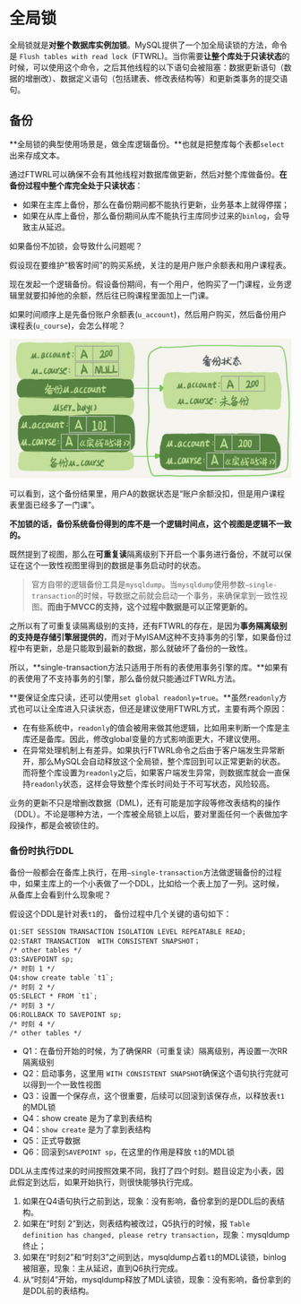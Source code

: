 # 全局锁

全局锁就是**对整个数据库实例加锁**。MySQL提供了一个加全局读锁的方法，命令是 `Flush tables with read lock `(FTWRL)。当你需要**让整个库处于只读状态**的时候，可以使用这个命令，之后其他线程的以下语句会被阻塞：数据更新语句（数据的增删改）、数据定义语句（包括建表、修改表结构等）和更新类事务的提交语句。

## 备份

**全局锁的典型使用场景是，做全库逻辑备份。**也就是把整库每个表都`select`出来存成文本。

通过FTWRL可以确保不会有其他线程对数据库做更新，然后对整个库做备份。**在备份过程中整个库完全处于只读状态**：

- 如果在主库上备份，那么在备份期间都不能执行更新，业务基本上就得停摆；
- 如果在从库上备份，那么备份期间从库不能执行主库同步过来的`binlog`，会导致主从延迟。

如果备份不加锁，会导致什么问题呢？

假设现在要维护“极客时间”的购买系统，关注的是用户账户余额表和用户课程表。

现在发起一个逻辑备份。假设备份期间，有一个用户，他购买了一门课程，业务逻辑里就要扣掉他的余额，然后往已购课程里面加上一门课。

如果时间顺序上是先备份账户余额表(`u_account`)，然后用户购买，然后备份用户课程表(`u_course`)，会怎么样呢？

![业务和备份状态图](quan-ju-suo.assets/1586961593569.png)

可以看到，这个备份结果里，用户A的数据状态是“账户余额没扣，但是用户课程表里面已经多了一门课”。

**不加锁的话，备份系统备份得到的库不是一个逻辑时间点，这个视图是逻辑不一致的。**

既然提到了视图，那么在**可重复读**隔离级别下开启一个事务进行备份，不就可以保证在这个一致性视图里得到的数据是事务启动时的状态。

> 官方自带的逻辑备份工具是`mysqldump`。当`mysqldump`使用参数`–single-transaction`的时候，导数据之前就会启动一个事务，来确保拿到一致性视图。**而由于MVCC的支持，这个过程中数据是可以正常更新的。**

之所以有了可重复读隔离级别的支持，还有FTWRL的存在，是因为**事务隔离级别的支持是存储引擎层提供的**，而对于MyISAM这种不支持事务的引擎，如果备份过程中有更新，总是只能取到最新的数据，那么就破坏了备份的一致性。

所以，**single-transaction方法只适用于所有的表使用事务引擎的库。**如果有的表使用了不支持事务的引擎，那么备份就只能通过FTWRL方法。

**要保证全库只读，还可以使用`set global readonly=true`。**虽然`readonly`方式也可以让全库进入只读状态，但还是建议使用FTWRL方式，主要有两个原因：

- 在有些系统中，`readonly`的值会被用来做其他逻辑，比如用来判断一个库是主库还是备库。因此，修改global变量的方式影响面更大，不建议使用。
- 在异常处理机制上有差异。如果执行FTWRL命令之后由于客户端发生异常断开，那么MySQL会自动释放这个全局锁，整个库回到可以正常更新的状态。
  而将整个库设置为`readonly`之后，如果客户端发生异常，则数据库就会一直保持`readonly`状态，这样会导致整个库长时间处于不可写状态，风险较高。

业务的更新不只是增删改数据（DML)，还有可能是加字段等修改表结构的操作（DDL）。不论是哪种方法，一个库被全局锁上以后，要对里面任何一个表做加字段操作，都是会被锁住的。



### 备份时执行DDL

备份一般都会在备库上执行，在用`–single-transaction`方法做逻辑备份的过程中，如果主库上的一个小表做了一个DDL，比如给一个表上加了一列。这时候，从备库上会看到什么现象呢？

假设这个DDL是针对表`t1`的， 备份过程中几个关键的语句如下：

```
Q1:SET SESSION TRANSACTION ISOLATION LEVEL REPEATABLE READ;
Q2:START TRANSACTION  WITH CONSISTENT SNAPSHOT；
/* other tables */
Q3:SAVEPOINT sp;
/* 时刻 1 */
Q4:show create table `t1`;
/* 时刻 2 */
Q5:SELECT * FROM `t1`;
/* 时刻 3 */
Q6:ROLLBACK TO SAVEPOINT sp;
/* 时刻 4 */
/* other tables */
```

- Q1：在备份开始的时候，为了确保RR（可重复读）隔离级别，再设置一次RR隔离级别
- Q2：启动事务，这里用 `WITH CONSISTENT SNAPSHOT`确保这个语句执行完就可以得到一个一致性视图
- Q3：设置一个保存点，这个很重要，后续可以回滚到该保存点，以释放表`t1`的MDL锁
- Q4：show create 是为了拿到表结构
- Q4：`show create` 是为了拿到表结构
- Q5：正式导数据 
- Q6：回滚到`SAVEPOINT sp`，在这里的作用是释放 `t1`的MDL锁 

DDL从主库传过来的时间按照效果不同，我打了四个时刻。题目设定为小表，因此假定到达后，如果开始执行，则很快能够执行完成。

1. 如果在Q4语句执行之前到达，现象：没有影响，备份拿到的是DDL后的表结构。
2. 如果在“时刻 2”到达，则表结构被改过，Q5执行的时候，报 `Table definition has changed, please retry transaction`，现象：mysqldump终止；
3. 如果在“时刻2”和“时刻3”之间到达，mysqldump占着`t1`的MDL读锁，binlog被阻塞，现象：主从延迟，直到Q6执行完成。
4. 从“时刻4”开始，mysqldump释放了MDL读锁，现象：没有影响，备份拿到的是DDL前的表结构。

